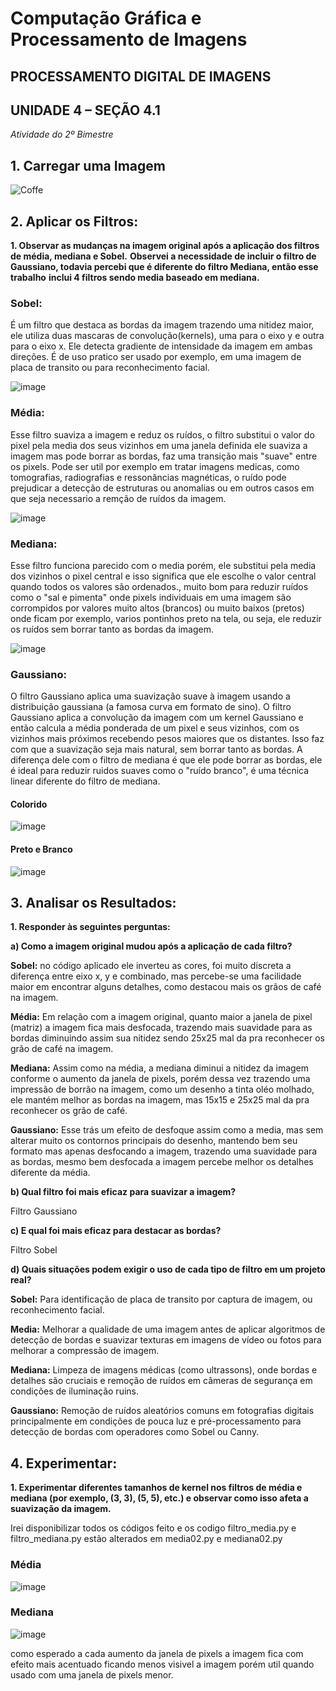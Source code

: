 # Computação Gráfica e Processamento de Imagens

## PROCESSAMENTO DIGITAL DE IMAGENS

## UNIDADE 4 – SEÇÃO 4.1

*Atividade do 2º Bimestre*

## 1. Carregar uma Imagem

![Coffe](https://encrypted-tbn0.gstatic.com/images?q=tbn:ANd9GcRCIDPKMxp1U54zIA_QI2QoolJW721ZAlp-Xw&s)

## 2. Aplicar os Filtros:

**1. Observar as mudanças na imagem original após a aplicação dos filtros de média, mediana e Sobel.**
**Observei a necessidade de incluir o filtro de Gaussiano, todavia percebi que é diferente do filtro Mediana, então esse trabalho**
**inclui 4 filtros sendo media baseado em mediana.**

### Sobel: 
É um filtro que destaca as bordas da imagem trazendo uma nitidez maior, ele utiliza duas mascaras de convolução(kernels), uma para o eixo y
e outra para o eixo x. Ele detecta gradiente de intensidade da imagem em ambas direções. É de uso pratico ser usado por exemplo, em uma imagem de
placa de transito ou para reconhecimento facial.

![image](https://github.com/user-attachments/assets/998b82dc-3ec6-46a4-8d6b-8ade8f69e785)




### Média: 
Esse filtro suaviza a imagem e reduz os ruídos, o filtro substitui o valor do pixel pela media dos seus vizinhos em uma janela definida
ele suaviza a imagem mas pode borrar as bordas, faz uma transição mais "suave" entre os pixels. Pode ser util por exemplo em tratar imagens medicas, 
como tomografias, radiografias e ressonâncias magnéticas, o ruído pode prejudicar a detecção de estruturas ou anomalias ou em outros casos em que 
seja necessario a remção de ruídos da imagem.

![image](https://github.com/user-attachments/assets/a7fa89b7-2c51-41ab-8eb8-46c04564b16d)




### Mediana: 
Esse filtro funciona parecido com o media porém, ele substitui pela media dos vizinhos o pixel central e isso significa que ele escolhe 
o valor central quando todos os valores são ordenados., muito bom para reduzir ruídos como o "sal e pimenta" onde pixels individuais em uma imagem
são corrompidos por valores muito altos (brancos) ou muito baixos (pretos) onde ficam por exemplo, varios pontinhos preto na tela, ou seja, ele 
reduzir os ruídos sem borrar tanto as bordas da imagem.

![image](https://github.com/user-attachments/assets/fcfe1ec3-a3c1-424d-894f-14d6ef1529a1)




### Gaussiano: 
O filtro Gaussiano aplica uma suavização suave à imagem usando a distribuição gaussiana (a famosa curva em formato de sino). O filtro 
Gaussiano aplica a convolução da imagem com um kernel Gaussiano e então calcula a média ponderada de um pixel e seus vizinhos, com os vizinhos mais 
próximos recebendo pesos maiores que os distantes. Isso faz com que a suavização seja mais natural, sem borrar tanto as bordas. A diferença dele com
o filtro de mediana é que ele pode borrar as bordas, ele é ideal para reduzir ruidos suaves como o "ruído branco", é uma técnica linear diferente do
filtro de mediana.

#### Colorido

![image](https://github.com/user-attachments/assets/d8331030-d886-468c-9e31-733fab1b6366)

#### Preto e Branco

![image](https://github.com/user-attachments/assets/61f35d1a-612a-4134-aaad-45fb6613706c)


## 3. Analisar os Resultados:

**1. Responder às seguintes perguntas:**

**a) Como a imagem original mudou após a aplicação de cada filtro?**

**Sobel:** no código aplicado ele inverteu as cores, foi muito discreta a diferença entre eixo x, y e combinado, mas percebe-se uma facilidade maior em 
encontrar alguns detalhes, como destacou mais os grãos de café na imagem.

**Média:** Em relação com a imagem original, quanto maior a janela de pixel (matriz) a imagem fica mais desfocada, trazendo mais suavidade para as bordas
diminuindo assim sua nitidez sendo 25x25 mal da pra reconhecer os grão de café na imagem.

**Mediana:** Assim como na média, a mediana diminui a nitidez da imagem conforme o aumento da janela de pixels, porém dessa vez trazendo uma impressão de 
borrão na imagem, como um desenho a tinta oléo molhado, ele mantém melhor as bordas na imagem, mas 15x15 e 25x25 mal da pra reconhecer os grão de café.

**Gaussiano:** Esse trás um efeito de desfoque assim como a media, mas sem alterar muito os contornos principais do desenho, mantendo bem seu formato mas 
apenas desfocando a imagem, trazendo uma suavidade para as bordas, mesmo bem desfocada a imagem percebe melhor os detalhes diferente da média.

**b) Qual filtro foi mais eficaz para suavizar a imagem?**

Filtro Gaussiano

**c) E qual foi mais eficaz para destacar as bordas?**

Filtro Sobel

**d) Quais situações podem exigir o uso de cada tipo de filtro em um projeto real?**

**Sobel:** Para identificação de placa de transito por captura de imagem, ou reconhecimento facial.

**Media:** Melhorar a qualidade de uma imagem antes de aplicar algoritmos de detecção de bordas e suavizar texturas em imagens de vídeo ou fotos para
melhorar a compressão de imagem.

**Mediana:** Limpeza de imagens médicas (como ultrassons), onde bordas e detalhes são cruciais e remoção de ruídos em câmeras de segurança em condições
de iluminação ruins.

**Gaussiano:** Remoção de ruídos aleatórios comuns em fotografias digitais principalmente em condições de pouca luz e pré-processamento para detecção de
bordas com operadores como Sobel ou Canny.

## 4. Experimentar:
 **1. Experimentar diferentes tamanhos de kernel nos filtros de média e mediana (por exemplo, (3, 3), (5, 5), etc.) e observar como isso afeta a suavização da imagem.**
 
Irei disponibilizar todos os códigos feito e os codigo filtro_media.py e filtro_mediana.py estão alterados em media02.py e mediana02.py

### Média

![image](https://github.com/user-attachments/assets/bc5f3ac1-a369-4b5f-90d9-a8375db2deed)

### Mediana

![image](https://github.com/user-attachments/assets/e5c19012-99b8-46cf-b2ae-72a74d4a1ae8)



como esperado a cada aumento da janela de pixels a imagem fica com efeito mais acentuado ficando menos visivel a imagem porém util quando usado
com uma janela de pixels menor.
